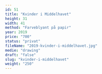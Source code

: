 ```yaml
---
id: 51
title: "Kvinder i Middelhavet"
height: 31
width: 41
method: "Farveblyant på papir"
year: 2019
price: "700"
status: "privat"
fileName: "2019-kvinder-i-middelhavet.jpg"
medie: "drawing"
draft: "false"
slug: "kvinder-i-middelhavet"
weight: "250"
---
```

